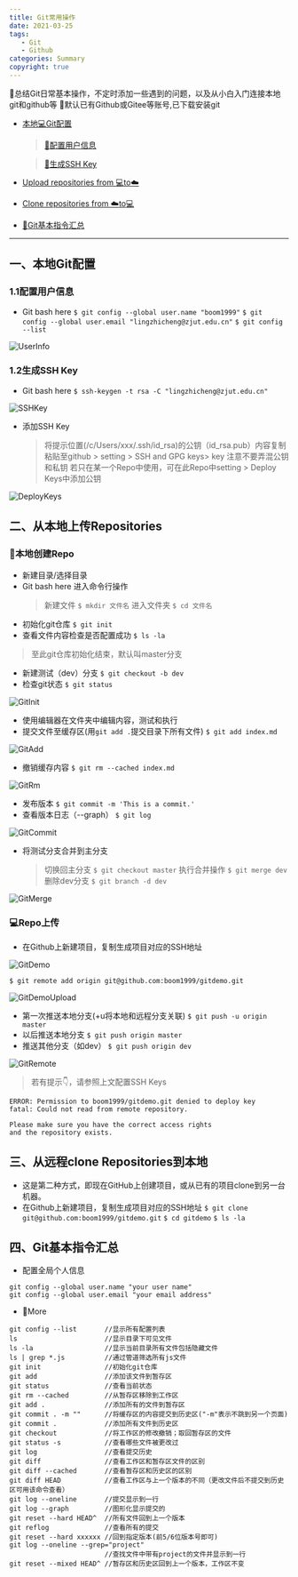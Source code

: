 ```yaml
---
title: Git常用操作
date: 2021-03-25
tags: 
   - Git
   - Github
categories: Summary
copyright: true
---
```


:whale:总结Git日常基本操作，不定时添加一些遇到的问题，以及从小白入门连接本地git和github等
:bell:默认已有Github或Gitee等账号,已下载安装git

- [本地:computer:Git配置](#LocalGit)

    > [:pushpin:配置用户信息](#UserInfo)

    > [:pushpin:生成SSH Key](#SSH)

- [Upload repositories from :computer:to:cloud:](#UploadRepo)

- [Clone repositories from :cloud:to:computer:](#CloneRepo)

- [:blue_book:Git基本指令汇总](#GitBasic)

<!--more-->

---

<h2 id="LocalGit">一、本地Git配置</h2>

<h3 id="UserInfo">1.1配置用户信息</h3>

- Git bash here
    ` $ git config --global user.name "boom1999" `
    ` $ git config --global user.email "lingzhicheng@zjut.edu.cn" `
    ` $ git config --list `

![UserInfo][1]

<h3 id="SSH">1.2生成SSH Key</h3>

- Git bash here
    ` $ ssh-keygen -t rsa -C "lingzhicheng@zjut.edu.cn" `

![SSHKey][2]

- 添加SSH Key
    > 将提示位置(/c/Users/xxx/.ssh/id_rsa)的公钥（id_rsa.pub）内容复制粘贴至github > setting > SSH and GPG keys> key
    > 注意不要弄混公钥和私钥
    > 若只在某一个Repo中使用，可在此Repo中setting > Deploy Keys中添加公钥

![DeployKeys][3]

<h2 id="UploadRepo">二、从本地上传Repositories</h2>

### :memo:本地创建Repo

- 新建目录/选择目录
- Git bash here 进入命令行操作
    > 新建文件
    ` $ mkdir 文件名 `
    > 进入文件夹
    ` $ cd 文件名 `
- 初始化git仓库
    ` $ git init `
- 查看文件内容检查是否配置成功
    ` $ ls -la `

> 至此git仓库初始化结束，默认叫master分支

- 新建测试（dev）分支
    ` $ git checkout -b dev `
- 检查git状态
    ` $ git status `

![GitInit][4]

- 使用编辑器在文件夹中编辑内容，测试和执行
- 提交文件至缓存区(用`git add .`提交目录下所有文件)
    ` $ git add index.md `

![GitAdd][5]

- 撤销缓存内容
    ` $ git rm --cached index.md `

![GitRm][6]

- 发布版本
    ` $ git commit -m 'This is a commit.' `
- 查看版本日志（--graph）
    ` $ git log `

![GitCommit][7]

- 将测试分支合并到主分支
    > 切换回主分支
    ` $ git checkout master `
    > 执行合并操作
    ` $ git merge dev `
    > 删除dev分支
    ` $ git branch -d dev `

![GitMerge][8]

### :computer:Repo上传

- 在Github上新建项目，复制生成项目对应的SSH地址

![GitDemo][9]

```$ git remote add origin git@github.com:boom1999/gitdemo.git```

![GitDemoUpload][10]

- 第一次推送本地分支(+u将本地和远程分支关联)
    ` $ git push -u origin master `
- 以后推送本地分支
    ` $ git push origin master `
- 推送其他分支（如dev）
    ` $ git push origin dev `

![GitRemote][11]

> 若有提示👇，请参照上文配置SSH Keys

``` shell
ERROR: Permission to boom1999/gitdemo.git denied to deploy key
fatal: Could not read from remote repository.

Please make sure you have the correct access rights
and the repository exists.
```

<h2 id="CloneRepo">三、从远程clone Repositories到本地</h2>

- 这是第二种方式，即现在GitHub上创建项目，或从已有的项目clone到另一台机器。
- 在Github上新建项目，复制生成项目对应的SSH地址
` $ git clone git@github.com:boom1999/gitdemo.git `
` $ cd gitdemo `
` $ ls -la `

<h2 id="GitBasic">四、Git基本指令汇总</h2>

- 配置全局个人信息

``` shell
git config --global user.name "your user name"    
git config --global user.email "your email address"
```

- :dart:More

``` shell
git config --list       //显示所有配置列表
ls                      //显示目录下可见文件 
ls -la                  //显示当前目录所有文件包括隐藏文件
ls | grep *.js          //通过管道筛选所有js文件
git init                //初始化git仓库 
git add                 //添加该文件到暂存区 
git status              //查看当前状态
git rm --cached         //从暂存区移除到工作区 
git add .               //添加所有的文件到暂存区 
git commit . -m ""      //将缓存区的内容提交到历史区("-m"表示不跳到另一个页面)  
git commit .            //添加所有文件到历史区 
git checkout            //将工作区的修改撤销；取回暂存区的文件 
git status -s           //查看哪些文件被更改过 
git log                 //查看提交历史 
git diff                //查看工作区和暂存区文件的区别 
git diff --cached       //查看暂存区和历史区的区别 
git diff HEAD           //查看工作区与上一个版本的不同（更改文件后不提交到历史区可用该命令查看）  
git log --oneline       //提交显示到一行 
git log --graph         //图形化显示提交的 
git reset --hard HEAD^  //所有文件回到上一个版本 
git reflog              //查看所有的提交 
git reset --hard xxxxxx //回到指定版本(前5/6位版本号即可) 
git log --oneline --grep="project"      
                        //查找文件中带有project的文件并显示到一行 
git reset --mixed HEAD^ //暂存区和历史区回到上一个版本，工作区不变 
```

<!-- markdownlint-disable-file MD025 MD028 MD033 -->

[1]: https://raw.githubusercontent.com/boom1999/boom1999.github.io/refs/heads/hexo_backup/images/Git/UserInfo.png
[2]: https://raw.githubusercontent.com/boom1999/boom1999.github.io/refs/heads/hexo_backup/images/Git/SSHKey.png
[3]: https://raw.githubusercontent.com/boom1999/boom1999.github.io/refs/heads/hexo_backup/images/Git/DeployKeys.png
[4]: https://raw.githubusercontent.com/boom1999/boom1999.github.io/refs/heads/hexo_backup/images/Git/GitInit.png
[5]: https://raw.githubusercontent.com/boom1999/boom1999.github.io/refs/heads/hexo_backup/images/Git/GitAdd.png
[6]: https://raw.githubusercontent.com/boom1999/boom1999.github.io/refs/heads/hexo_backup/images/Git/GitRm.png
[7]: https://raw.githubusercontent.com/boom1999/boom1999.github.io/refs/heads/hexo_backup/images/Git/GitCommit.png
[8]: https://raw.githubusercontent.com/boom1999/boom1999.github.io/refs/heads/hexo_backup/images/Git/GitMerge.png
[9]: https://raw.githubusercontent.com/boom1999/boom1999.github.io/refs/heads/hexo_backup/images/Git/GitDemo.png
[10]: https://raw.githubusercontent.com/boom1999/boom1999.github.io/refs/heads/hexo_backup/images/Git/GitDemoUpload.png
[11]: https://raw.githubusercontent.com/boom1999/boom1999.github.io/refs/heads/hexo_backup/images/Git/GitRemote.png
